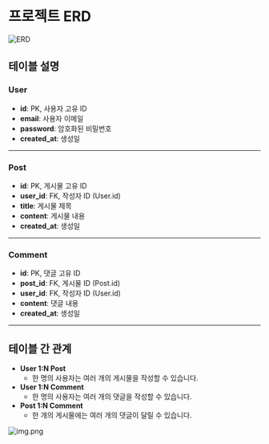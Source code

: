 # 프로젝트 ERD


![ERD](docs/erd.png)

## 테이블 설명

### User
- **id**: PK, 사용자 고유 ID
- **email**: 사용자 이메일
- **password**: 암호화된 비밀번호
- **created_at**: 생성일

---

### Post
- **id**: PK, 게시물 고유 ID
- **user_id**: FK, 작성자 ID (User.id)
- **title**: 게시물 제목
- **content**: 게시물 내용
- **created_at**: 생성일

---

### Comment
- **id**: PK, 댓글 고유 ID
- **post_id**: FK, 게시물 ID (Post.id)
- **user_id**: FK, 작성자 ID (User.id)
- **content**: 댓글 내용
- **created_at**: 생성일

---

## 테이블 간 관계

- **User 1:N Post**
  - 한 명의 사용자는 여러 개의 게시물을 작성할 수 있습니다.
- **User 1:N Comment**
  - 한 명의 사용자는 여러 개의 댓글을 작성할 수 있습니다.
- **Post 1:N Comment**
  - 한 개의 게시물에는 여러 개의 댓글이 달릴 수 있습니다.

![img.png](img.png)